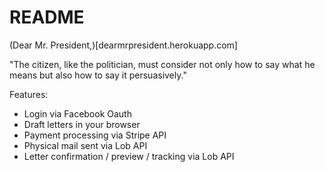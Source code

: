 # README

(Dear Mr. President,)[dearmrpresident.herokuapp.com]

"The citizen, like the politician, must consider not only how to say what he means but also how to say it persuasively."

Features: 
- Login via Facebook Oauth
- Draft letters in your browser
- Payment processing via Stripe API
- Physical mail sent via Lob API
- Letter confirmation / preview / tracking via Lob API